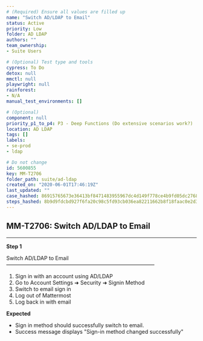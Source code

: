 ```yaml
---
# (Required) Ensure all values are filled up
name: "Switch AD/LDAP to Email"
status: Active
priority: Low
folder: AD LDAP
authors: ""
team_ownership: 
- Suite Users

# (Optional) Test type and tools
cypress: To Do
detox: null
mmctl: null
playwright: null
rainforest: 
- N/A
manual_test_environments: []

# (Optional)
component: null
priority_p1_to_p4: P3 - Deep Functions (Do extensive scenarios work?)
location: AD LDAP
tags: []
labels: 
- se-prod
- ldap

# Do not change
id: 5600855
key: MM-T2706
folder_path: suite/ad-ldap
created_on: "2020-06-01T17:46:19Z"
last_updated: ""
case_hashed: 86915765673e36413bf8471483955967dc4d149f778ce4b9fd05dc2768b2015ebbf6a6ce18551057cc92bde2c7d6de21
steps_hashed: 8b9d9fdcbd927f6fa20c98c5fd93cb036ea82211662b8f18faac0e2d379eae0104a27239a4ad813289f8d2aa6290cea1
---
```


## MM-T2706: Switch AD/LDAP to Email

---

**Step 1**

Switch AD/LDAP to Email\
————————————————————————————

1. Sign in with an account using AD/LDAP
2. Go to Account Settings ➜ Security ➜ Signin Method
3. Switch to email sign in
4. Log out of Mattermost
5. Log back in with email

**Expected**

- Sign in method should successfully switch to email.
- Success message displays "Sign-in method changed successfully"
